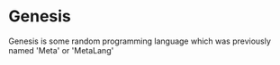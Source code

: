 # Genesis
Genesis is some random programming language which was previously named 'Meta' or 'MetaLang'

